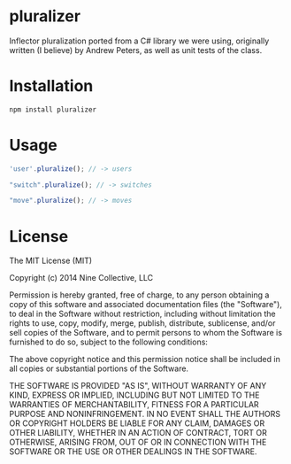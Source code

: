 pluralizer
==========

Inflector pluralization ported from a C# library we were using, originally written (I believe) by Andrew Peters, as well as unit tests of the class.

Installation
============
```javascript
npm install pluralizer
```

Usage
=====
```javascript
'user'.pluralize(); // -> users

"switch".pluralize(); // -> switches

"move".pluralize(); // -> moves
```

License
=======
The MIT License (MIT)

Copyright (c) 2014 Nine Collective, LLC

Permission is hereby granted, free of charge, to any person obtaining a copy
of this software and associated documentation files (the "Software"), to deal
in the Software without restriction, including without limitation the rights
to use, copy, modify, merge, publish, distribute, sublicense, and/or sell
copies of the Software, and to permit persons to whom the Software is
furnished to do so, subject to the following conditions:

The above copyright notice and this permission notice shall be included in
all copies or substantial portions of the Software.

THE SOFTWARE IS PROVIDED "AS IS", WITHOUT WARRANTY OF ANY KIND, EXPRESS OR
IMPLIED, INCLUDING BUT NOT LIMITED TO THE WARRANTIES OF MERCHANTABILITY,
FITNESS FOR A PARTICULAR PURPOSE AND NONINFRINGEMENT. IN NO EVENT SHALL THE
AUTHORS OR COPYRIGHT HOLDERS BE LIABLE FOR ANY CLAIM, DAMAGES OR OTHER
LIABILITY, WHETHER IN AN ACTION OF CONTRACT, TORT OR OTHERWISE, ARISING FROM,
OUT OF OR IN CONNECTION WITH THE SOFTWARE OR THE USE OR OTHER DEALINGS IN
THE SOFTWARE.
